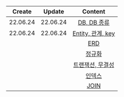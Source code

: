 |Create|Update|Content|
|:-:|:-:|:-:|
|22.06.24|22.06.24|[DB, DB 종류](./database.md)
|22.06.24|22.06.24|[Entity, 관계, key](./relation%2Ckey.md)
|||[ERD]()
|||[정규화]()
|||[트랜잭션, 무결성]()
|||[인덱스]()
|||[JOIN]()
